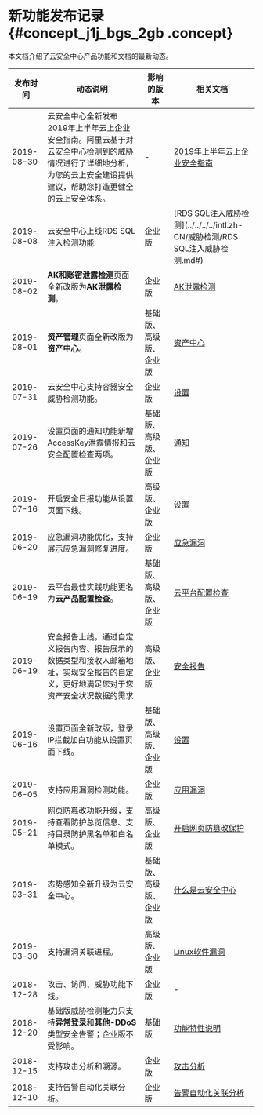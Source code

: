 # 新功能发布记录 {#concept_j1j_bgs_2gb .concept}

本文档介绍了云安全中心产品功能和文档的最新动态。

|发布时间|动态说明|影响的版本|相关文档|
|----|----|-----|----|
|2019-08-30|云安全中心全新发布2019年上半年云上企业安全指南。阿里云基于对云安全中心检测到的威胁情况进行了详细地分析，为您的云上安全建设提供建议，帮助您打造更健全的云上安全体系。|-|[2019年上半年云上企业安全指南](https://files.alicdn.com/tpsservice/d371eae34077a310a8b92f2a3fe94756.pdf?spm=5176.13288491.1389903.2.2d8b5b35TowEIH&file=d371eae34077a310a8b92f2a3fe94756.pdf)|
|2019-08-08|云安全中心上线RDS SQL注入检测功能|企业版|[RDS SQL注入威胁检测](../../../../intl.zh-CN/威胁检测/RDS SQL注入威胁检测.md#)|
|2019-08-02|**AK和账密泄露检测**页面全新改版为**AK泄露检测**。|企业版|[AK泄露检测](../../../../intl.zh-CN/威胁检测/AK泄露检测.md#)|
|2019-08-01|**资产管理**页面全新改版为**资产中心**。|基础版、高级版、企业版|[资产中心](../../../../intl.zh-CN/资产管理/资产中心.md#)|
|2019-07-31|云安全中心支持容器安全威胁检测功能。|企业版|[设置](../../../../intl.zh-CN/安全运营/设置/设置.md#)|
|2019-07-26|设置页面的通知功能新增AccessKey泄露情报和云安全配置检查两项。|基础版、高级版、企业版|[通知](../../../../intl.zh-CN/安全运营/设置/通知.md#)|
|2019-07-16|开启安全日报功能从设置页面下线。|高级版、企业版|[设置](../../../../intl.zh-CN/安全运营/设置/设置.md#)|
|2019-06-20|应急漏洞功能优化，支持展示应急漏洞修复进度。|企业版|[应急漏洞](../../../../intl.zh-CN/安全防范/漏洞修复/应急漏洞.md#)|
|2019-06-19|云平台最佳实践功能更名为**云产品配置检查**。|基础版、高级版、企业版|[云平台配置检查](../../../../intl.zh-CN/安全防范/云平台配置检查.md#)|
|2019-06-19|安全报告上线，通过自定义报告内容、报告展示的数据类型和接收人邮箱地址，实现安全报告的自定义，更好地满足您对于您资产安全状况数据的需求|高级版、企业版|[安全报告](../../../../intl.zh-CN/安全运营/安全报告.md#)|
|2019-06-16|设置页面全新改版，登录IP拦截加白功能从设置页面下线。|基础版、高级版、企业版|[设置](../../../../intl.zh-CN/安全运营/设置/设置.md#)|
|2019-06-05|支持应用漏洞检测功能。|企业版|[应用漏洞](../../../../intl.zh-CN/安全防范/漏洞修复/应用漏洞.md#)|
|2019-05-21|网页防篡改功能升级，支持查看防护总览信息、支持目录防护黑名单和白名单模式。|高级版、企业版|[开启网页防篡改保护](../../../../intl.zh-CN/主动防御/网页防篡改/开启网页防篡改保护.md#)|
|2019-03-31|态势感知全新升级为云安全中心。|基础版、高级版、企业版|[什么是云安全中心](../../../../intl.zh-CN/产品简介/什么是云安全中心.md#)|
|2019-03-30|支持漏洞关联进程。|高级版、企业版|[Linux软件漏洞](../../../../intl.zh-CN/安全防范/漏洞修复/Linux软件漏洞.md#)|
|2018-12-28|攻击、访问、威胁功能下线。|企业版|-|
|2018-12-20|基础版威胁检测能力只支持**异常登录**和**其他-DDoS**类型安全告警；企业版不受影响。|基础版|[功能特性说明](intl.zh-CN/产品简介/功能特性.md#)|
|2018-12-15|支持攻击分析和溯源。|企业版|[攻击分析](../../../../intl.zh-CN/威胁检测/攻击分析.md#)|
|2018-12-10|支持告警自动化关联分析。|企业版|[告警自动化关联分析](../../../../intl.zh-CN/威胁检测/安全告警处理/告警自动化关联分析.md#)|

